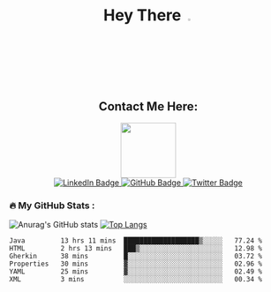 <h1 align="center">
  Hey There
  <img src="https://media.giphy.com/media/hvRJCLFzcasrR4ia7z/giphy.gif" width="3%"/>
</h1>

<h2 align="center">
  Contact Me Here:
</h2>

<div id="header" align="center">
  <img src="https://media.giphy.com/media/qgQUggAC3Pfv687qPC/giphy.gif" width="100"/>
</div>

<div id="badges" align="center">
  <a href="https://www.linkedin.com/in/pedro-jorge21">
    <img src="https://img.shields.io/badge/LinkedIn-blue?style=for-the-badge&logo=linkedin&logoColor=white" alt="LinkedIn Badge"/>
  </a>
  <a href="https://www.instagram.com/pedrosmjorge21/">
    <img src="https://img.shields.io/badge/Instagram-red?style=for-the-badge&logo=instagram&logoColor=white" alt="GitHub Badge"/>
  </a>
  <a href="https://twitter.com/pedrosmjorge21">
    <img src="https://img.shields.io/badge/Twitter-blue?style=for-the-badge&logo=twitter&logoColor=white" alt="Twitter Badge"/>
  </a>
</div>


### :fire: My GitHub Stats :
![Anurag's GitHub stats](https://github-readme-stats.vercel.app/api?username=pedrosimao10&theme=default&show_icons=true)
[![Top Langs](https://github-readme-stats.vercel.app/api/top-langs/?username=pedrosimao10&layout=compact)](https://github.com/pedrosimao10/github-readme-stats)


<!--START_SECTION:waka-->

```text
Java         13 hrs 11 mins  ███████████████████▒░░░░░   77.24 %
HTML         2 hrs 13 mins   ███▒░░░░░░░░░░░░░░░░░░░░░   12.98 %
Gherkin      38 mins         █░░░░░░░░░░░░░░░░░░░░░░░░   03.72 %
Properties   30 mins         ▓░░░░░░░░░░░░░░░░░░░░░░░░   02.96 %
YAML         25 mins         ▓░░░░░░░░░░░░░░░░░░░░░░░░   02.49 %
XML          3 mins          ░░░░░░░░░░░░░░░░░░░░░░░░░   00.34 %
```

<!--END_SECTION:waka-->

